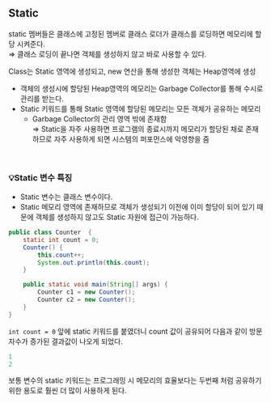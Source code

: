 ## Static
static 멤버들은 클래스에 고정된 멤버로 클래스 로더가 클래스를 로딩하면 메모리에 할당 시켜준다.  
⇒ 클래스 로딩이 끝나면 객체를 생성하지 않고 바로 사용할 수 있다.

Class는 Static 영역에 생성되고, new 연산을 통해 생성한 객체는 Heap영역에 생성

- 객체의 생성시에 할당된 Heap영역의 메모리는 Garbage Collector를 통해 수시로 관리를 받는다.
- Static 키워드를 통해 Static 영역에 할당된 메모리는 모든 객체가 공유하는 메모리
    - Garbage Collector의 관리 영역 밖에 존재함  
    ⇒ Static을 자주 사용하면 프로그램의 종료시까지 메모리가 할당된 채로 존재하므로 자주 사용하게 되면 시스템의 퍼포먼스에 악영향을 줌

<br>

### 💡Static 변수 특징

- Static 변수는 클래스 변수이다.
- Static 메모리 영역에 존재하므로 객체가 생성되기 이전에 이미 할당이 되어 있기 때문에 객체를 생성하지 않고도 Static 자원에 접근이 가능하다.

```java
public class Counter  {
	static int count = 0;
	Counter() {
        this.count++;
        System.out.println(this.count);
	}

	public static void main(String[] args) {
        Counter c1 = new Counter();
        Counter c2 = new Counter();
    }
}
```

`int count = 0` 앞에 static 키워드를 붙였더니 count 값이 공유되어 다음과 같이 방문자수가 증가된 결과값이 나오게 되었다.

```java
1
2
```

보통 변수의 static 키워드는 프로그래밍 시 메모리의 효율보다는 두번째 처럼 공유하기 위한 용도로 훨씬 더 많이 사용하게 된다.
